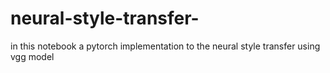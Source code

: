 # neural-style-transfer-
in this notebook a pytorch implementation to the neural style transfer using vgg model 
